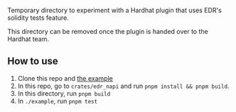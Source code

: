 Temporary directory to experiment with a Hardhat plugin that uses EDR's solidity tests feature.

This directory can be removed once the plugin is handed over to the Hardhat team.

## How to use

1. Clone this repo and [the example](https://github.com/NomicFoundation/hardhat-solidity-tests-example)
2. In this repo, go to `crates/edr_napi` and run `pnpm install && pnpm build`.
3. In this directory, run `pnpm build`
4. In `./example`, run `pnpm test`
